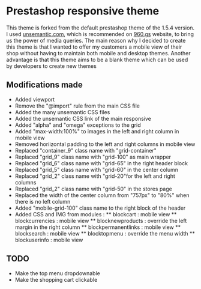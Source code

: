 # Prestashop responsive theme

This theme is forked from the default prestashop theme of the 1.5.4 version. I used [unsemantic.com](http://unsemantic.com/), which is recommended on [960.gs](http://960.gs/) website, to bring us the power of media queries.
The main reason why I decided to create this theme is that I wanted to offer my customers a mobile view of their shop without having to maintain both mobile and desktop themes. Another advantage is that this theme aims to be a blank theme which can be used by developers to create new themes

## Modifications made

* Added viewport
* Remove the "@import" rule from the main CSS file
* Added the many unsemantic CSS files
* Added the unsemantic CSS link of the main responsive
* Added "alpha" and "omega" exceptions to the grid
* Added "max-width:100%" to images in the left and right column in mobile view
* Removed horiizontal padding to the left and right columns in mobile view
* Replaced "container_9" class name with "grid-container"
* Replaced "grid_9" class name with "grid-100" as main wrapper
* Replaced "grid_6" class name with "grid-65" in the right header block
* Replaced "grid_5" class name with "grid-60" in the center column
* Replaced "grid_2" class name with "grid-20"for the left and right columns
* Replaced "grid_2" class name with "grid-50" in the stores page
* Replaced the width of the center column from "757px" to "80%" when there is no left column
* Added "mobile-grid-100" class name to the right block of the header
* Added CSS and IMG from modules :
** blockcart : mobile view
** blockcurrencies : mobile view
** blocknewproducts : override the left margin in the right column
** blockpermanentlinks : mobile view
** blocksearch : mobile view
** blocktopmenu : override the menu width
** blockuserinfo : mobile view

## TODO

* Make the top menu dropdownable
* Make the shopping cart clickable

